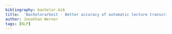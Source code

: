 ```yaml
---
bibliography: bachelor.bib
title:  'Bachelorarbeit - Better accuracy of automatic lecture transcriptions by using context information from slide contents'
author: Jonathan Werner
tags: [NLP]
---
```


